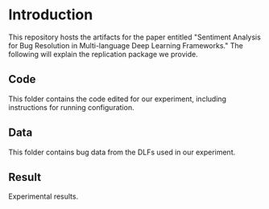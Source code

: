 # Introduction  
This repository hosts the artifacts for the paper entitled "Sentiment Analysis for Bug Resolution in
Multi-language Deep Learning Frameworks." The following will explain the replication package we provide.  

## Code  
This folder contains the code edited for our experiment, including instructions for running configuration.  

## Data  
This folder contains bug data from the DLFs used in our experiment.  

## Result  
Experimental results.
